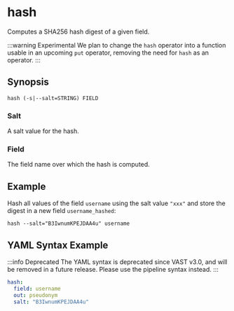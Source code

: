 # hash

Computes a SHA256 hash digest of a given field.

:::warning Experimental
We plan to change the `hash` operator into a function usable in an upcoming
`put` operator, removing the need for `hash` as an operator.
:::

## Synopsis

```
hash (-s|--salt=STRING) FIELD
```

### Salt

A salt value for the hash.

### Field

The field name over which the hash is computed.

## Example

Hash all values of the field `username` using the salt value `"xxx"` and store
the digest in a new field `username_hashed`:

```
hash --salt="B3IwnumKPEJDAA4u" username
```

## YAML Syntax Example

:::info Deprecated
The YAML syntax is deprecated since VAST v3.0, and will be removed in a future
release. Please use the pipeline syntax instead.
:::

```yaml
hash:
  field: username
  out: pseudonym
  salt: "B3IwnumKPEJDAA4u"
```
